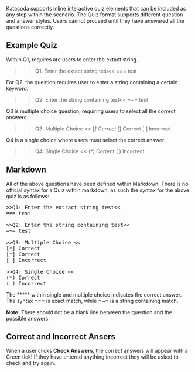 Katacoda supports inline interactive quiz elements that can be included as any step within the scenario. The Quiz format supports different question and answer styles. Users cannot proceed until they have answered all the questions correctly.

## Example Quiz

Within Q1, requires are users to enter the extact string.

>>Q1: Enter the extact string test<<
=== test

For Q2, the question requires user to enter a string containing a certain keyword.

>>Q2: Enter the string containing test<<
=~= test

Q3 is multiple choice question, requiring users to select all the correct answers.

>>Q3: Multiple Choice <<
[*] Correct
[*] Correct
[ ] Incorrect

Q4 is a single choice where users must select the correct answer.

>>Q4: Single Choice <<
(*) Correct
( ) Incorrect

## Markdown

All of the above questions have been defined within Markdown. There is no official syntax for a Quiz within markdown, as such the syntax for the above quiz is as follows:

<pre>
>>Q1: Enter the extract string test<<
=== test

>>Q2: Enter the string containing test<<
=~= test

>>Q3: Multiple Choice <<
[*] Correct
[*] Correct
[ ] Incorrect

>>Q4: Single Choice <<
(*) Correct
( ) Incorrect
</pre>

The ***** within single and multiple choice indicates the correct answer. The syntax **===** is exact match, while **=~=** is a string containing match.

**Note:** There should not be a blank line between the question and the possible answers.

## Correct and Incorrect Ansers

When a user clicks **Check Answers**, the correct answers will appear with a Green tick! If they have entered anything incorrect they will be asked to check and try again.
